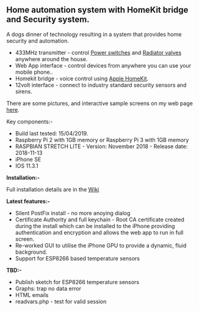 <h2>Home automation system with HomeKit bridge and Security system.</h2>

A dogs dinner of technology resulting in a system that provides home security and automation.
<ul>
<li>433MHz transmitter - control <a href="https://www.avsl.com/brands/mercury/product/mains-power/remote-switches">Power switches</a> and <a href="https://www.uk-automation.co.uk/smartwares-wireless-thermostatic-radiator-valve-including-remote">Radiator valves</a> anywhere around the house.</li>
 <li>Web App interface - control devices from anywhere you can use your mobile phone..
 <li>Homekit bridge - voice control using <a href="https://www.apple.com/uk/ios/home/">Apple HomeKit</a>.</li>
 <li>12volt interface - connect to industry standard security sensors and sirens.</li>
 </ul>
There are some pictures, and interactive sample screens on my web page <a href="http://oddwires.co.uk/alarm/software-ver-3/">here</a>.

Key components:-
<ul>
 <li>Build last tested: 15/04/2019.</li>
 <li>Raspberry Pi 2 with 1GB memory or Raspberry Pi 3 with 1GB memory</li>
 <li>RASPBIAN STRETCH LITE - Version: November 2018 - Release date: 2018-11-13</li>
 <li>iPhone SE</li>
 <li>IOS 11.3.1</li>
</ul>
 
<b>Installation:-</b>

Full installation details are in the <a href="https://github.com/oddwires/alarm-system/wiki/1.2---Installing-the-Alarm-System">Wiki</a>

<b>Latest features:-</b>
<ul>
 <li>Silent PostFix install - no more anoying dialog</li>
 <li>Certificate Authority and full keychain - Root CA certificate created during the install which can be installed to the iPhone providing authentication and encryption and allows the web app to run in full screen.</li>
 <li>Re-worked GUI to utilise the iPhone GPU to provide a dynamic, fluid background.</li>
 <li>Support for ESP8266 based temperature sensors</li>
</ul>

<b>TBD:-</b>
<ul>
<li>Publish sketch for ESP8266 temperature sensors</li>
<li>Graphs: trap no data error</li>
<li>HTML emails</li>
<li>readvars.php - test for valid session</li>
</ul>
